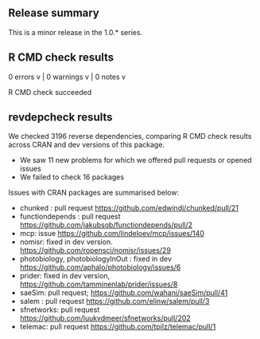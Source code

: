 ## Release summary

This is a minor release in the 1.0.* series.  

## R CMD check results

0 errors v | 0 warnings v | 0 notes v

R CMD check succeeded

## revdepcheck results

We checked 3196 reverse dependencies, comparing R CMD check results across CRAN and dev versions of this package.

 * We saw 11 new problems for which we offered pull requests or opened issues
 * We failed to check 16 packages

Issues with CRAN packages are summarised below: 

- chunked : pull request https://github.com/edwindj/chunked/pull/21
- functiondepends : pull request https://github.com/jakubsob/functiondepends/pull/2
- mcp: issue https://github.com/lindeloev/mcp/issues/140
- nomisr: fixed in dev version. https://github.com/ropensci/nomisr/issues/29
- photobiology, photobiologyInOut : fixed in dev https://github.com/aphalo/photobiology/issues/6
- prider: fixed in dev version, https://github.com/tamminenlab/prider/issues/8
- saeSim: pull request; https://github.com/wahani/saeSim/pull/41
- salem : pull request https://github.com/elinw/salem/pull/3
- sfnetworks: pull request https://github.com/luukvdmeer/sfnetworks/pull/202
- telemac: pull request https://github.com/tpilz/telemac/pull/1

